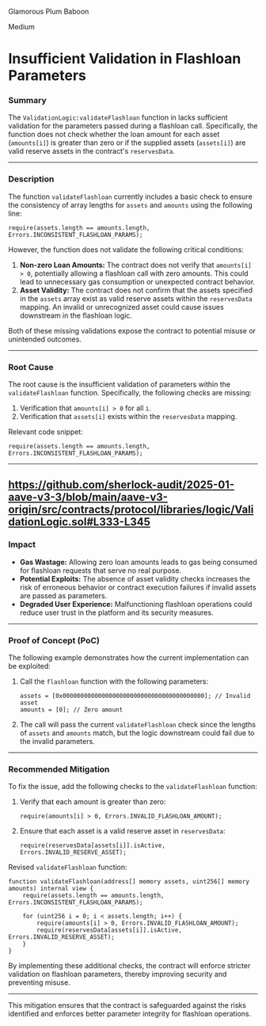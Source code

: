 Glamorous Plum Baboon

Medium

# Insufficient Validation in Flashloan Parameters

### Summary  

The `ValidationLogic:validateFlashloan` function in  lacks sufficient validation for the parameters passed during a flashloan call. Specifically, the function does not check whether the loan amount for each asset (`amounts[i]`) is greater than zero or if the supplied assets (`assets[i]`) are valid reserve assets in the contract's `reservesData`.  

---

### Description  

The function `validateFlashloan` currently includes a basic check to ensure the consistency of array lengths for `assets` and `amounts` using the following line:  

```solidity  
require(assets.length == amounts.length, Errors.INCONSISTENT_FLASHLOAN_PARAMS);  
```  

However, the function does not validate the following critical conditions:  
1. **Non-zero Loan Amounts:** The contract does not verify that `amounts[i] > 0`, potentially allowing a flashloan call with zero amounts. This could lead to unnecessary gas consumption or unexpected contract behavior.  
2. **Asset Validity:** The contract does not confirm that the assets specified in the `assets` array exist as valid reserve assets within the `reservesData` mapping. An invalid or unrecognized asset could cause issues downstream in the flashloan logic.  

Both of these missing validations expose the contract to potential misuse or unintended outcomes.  

---

### Root Cause  

The root cause is the insufficient validation of parameters within the `validateFlashloan` function. Specifically, the following checks are missing:  

1. Verification that `amounts[i] > 0` for all `i`.  
2. Verification that `assets[i]` exists within the `reservesData` mapping.  

Relevant code snippet:  

```solidity  
require(assets.length == amounts.length, Errors.INCONSISTENT_FLASHLOAN_PARAMS);  
```  

---
https://github.com/sherlock-audit/2025-01-aave-v3-3/blob/main/aave-v3-origin/src/contracts/protocol/libraries/logic/ValidationLogic.sol#L333-L345
---

### Impact  

- **Gas Wastage:** Allowing zero loan amounts leads to gas being consumed for flashloan requests that serve no real purpose.  
- **Potential Exploits:** The absence of asset validity checks increases the risk of erroneous behavior or contract execution failures if invalid assets are passed as parameters.  
- **Degraded User Experience:** Malfunctioning flashloan operations could reduce user trust in the platform and its security measures.  

---

### Proof of Concept (PoC)  

The following example demonstrates how the current implementation can be exploited:  

1. Call the `flashloan` function with the following parameters:  
   ```solidity  
   assets = [0x0000000000000000000000000000000000000000]; // Invalid asset  
   amounts = [0]; // Zero amount  
   ```  
2. The call will pass the current `validateFlashloan` check since the lengths of `assets` and `amounts` match, but the logic downstream could fail due to the invalid parameters.  

---

### Recommended Mitigation  

To fix the issue, add the following checks to the `validateFlashloan` function:  

1. Verify that each amount is greater than zero:  
   ```solidity  
   require(amounts[i] > 0, Errors.INVALID_FLASHLOAN_AMOUNT);  
   ```  

2. Ensure that each asset is a valid reserve asset in `reservesData`:  
   ```solidity  
   require(reservesData[assets[i]].isActive, Errors.INVALID_RESERVE_ASSET);  
   ```  

Revised `validateFlashloan` function:  
```solidity  
function validateFlashloan(address[] memory assets, uint256[] memory amounts) internal view {  
    require(assets.length == amounts.length, Errors.INCONSISTENT_FLASHLOAN_PARAMS);  

    for (uint256 i = 0; i < assets.length; i++) {  
        require(amounts[i] > 0, Errors.INVALID_FLASHLOAN_AMOUNT);  
        require(reservesData[assets[i]].isActive, Errors.INVALID_RESERVE_ASSET);  
    }  
}  
```  

By implementing these additional checks, the contract will enforce stricter validation on flashloan parameters, thereby improving security and preventing misuse.  

--- 

This mitigation ensures that the contract is safeguarded against the risks identified and enforces better parameter integrity for flashloan operations.